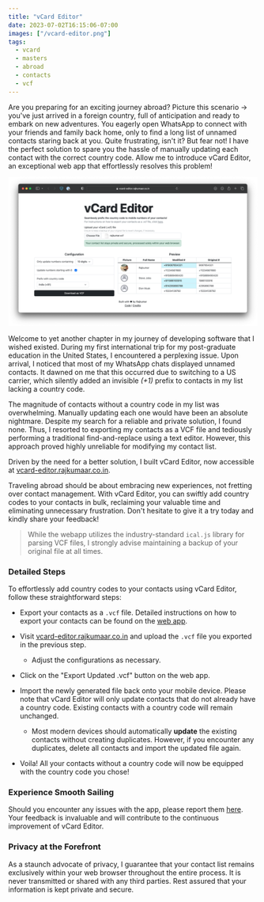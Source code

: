 ```yaml
---
title: "vCard Editor"
date: 2023-07-02T16:15:06-07:00
images: ["/vcard-editor.png"]
tags:
  - vcard
  - masters
  - abroad
  - contacts
  - vcf
---
```


Are you preparing for an exciting journey abroad? Picture this scenario -> you've just arrived in a foreign country, full of anticipation and ready to embark on new adventures. You eagerly open WhatsApp to connect with your friends and family back home, only to find a long list of unnamed contacts staring back at you. Quite frustrating, isn't it? But fear not! I have the perfect solution to spare you the hassle of manually updating each contact with the correct country code. Allow me to introduce vCard Editor, an exceptional web app that effortlessly resolves this problem!

![vCard Editor Banner](/vcard-editor.png)

Welcome to yet another chapter in my journey of developing software that I wished existed. During my first international trip for my post-graduate education in the United States, I encountered a perplexing issue. Upon arrival, I noticed that most of my WhatsApp chats displayed unnamed contacts. It dawned on me that this occurred due to switching to a US carrier, which silently added an invisible *(+1)* prefix to contacts in my list lacking a country code.

The magnitude of contacts without a country code in my list was overwhelming. Manually updating each one would have been an absolute nightmare. Despite my search for a reliable and private solution, I found none. Thus, I resorted to exporting my contacts as a VCF file and tediously performing a traditional find-and-replace using a text editor. However, this approach proved highly unreliable for modifying my contact list.

Driven by the need for a better solution, I built vCard Editor, now accessible at [vcard-editor.rajkumaar.co.in](https://vcard-editor.rajkumaar.co.in).

Traveling abroad should be about embracing new experiences, not fretting over contact management. With vCard Editor, you can swiftly add country codes to your contacts in bulk, reclaiming your valuable time and eliminating unnecessary frustration. Don't hesitate to give it a try today and kindly share your feedback!

> While the webapp utilizes the industry-standard `ical.js` library for parsing VCF files, I strongly advise maintaining a backup of your original file at all times.

### Detailed Steps

To effortlessly add country codes to your contacts using vCard Editor, follow these straightforward steps:

- Export your contacts as a `.vcf` file. Detailed instructions on how to export your contacts can be found on the [web app](https://vcard-editor.rajkumaar.co.in).

- Visit [vcard-editor.rajkumaar.co.in](https://vcard-editor.rajkumaar.co.in) and upload the `.vcf` file you exported in the previous step.
  - Adjust the configurations as necessary.

- Click on the "Export Updated .vcf" button on the web app.

- Import the newly generated file back onto your mobile device. Please note that vCard Editor will only update contacts that do not already have a country code. Existing contacts with a country code will remain unchanged.
   - Most modern devices should automatically **update** the existing contacts without creating duplicates. However, if you encounter any duplicates, delete all contacts and import the updated file again.
   
- Voila! All your contacts without a country code will now be equipped with the country code you chose!

### Experience Smooth Sailing

Should you encounter any issues with the app, please report them [here](https://github.com/rajkumaar23/vcard-editor/issues). Your feedback is invaluable and will contribute to the continuous improvement of vCard Editor.

### Privacy at the Forefront

As a staunch advocate of privacy, I guarantee that your contact list remains exclusively within your web browser throughout the entire process. It is never transmitted or shared with any third parties. Rest assured that your information is kept private and secure.

